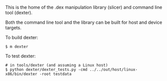This is the home of the .dex manipulation library (slicer) and command line tool (dexter).

Both the command line tool and the library can be built for host and device targets.

To build dexter:
```
$ m dexter
```

To test dexter:
```
# in tools/dexter (and assuming a Linux host)
$ python dexter/dexter_tests.py -cmd ../../out/host/linux-x86/bin/dexter -root testdata
```
